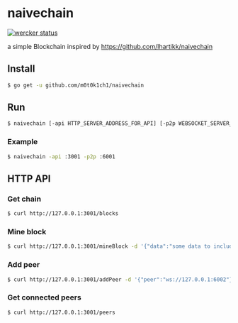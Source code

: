 # naivechain

[![wercker status](https://app.wercker.com/status/058426a6b55db2bd57c5325739cb7224/s/master "wercker status")](https://app.wercker.com/project/byKey/058426a6b55db2bd57c5325739cb7224)

a simple Blockchain inspired by https://github.com/lhartikk/naivechain

## Install

``` sh
$ go get -u github.com/m0t0k1ch1/naivechain
```

## Run

``` sh
$ naivechain [-api HTTP_SERVER_ADDRESS_FOR_API] [-p2p WEBSOCKET_SERVER_ADDRESS_FOR_P2P] [-origin P2P_ORIGIN]
```

### Example

``` sh
$ naivechain -api :3001 -p2p :6001
```

## HTTP API

### Get chain

``` sh
$ curl http://127.0.0.1:3001/blocks
```

### Mine block

``` sh
$ curl http://127.0.0.1:3001/mineBlock -d '{"data":"some data to include in the block"}'
```

### Add peer

``` sh
$ curl http://127.0.0.1:3001/addPeer -d '{"peer":"ws://127.0.0.1:6002"}'
```

### Get connected peers

``` sh
$ curl http://127.0.0.1:3001/peers
```
